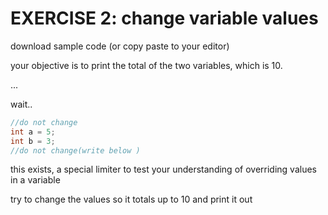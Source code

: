 # EXERCISE 2: change variable values

download sample code (or copy paste to your editor)

your objective is to print the total of the two variables, which is 10.

...

wait..

```csharp
//do not change
int a = 5;
int b = 3;
//do not change(write below )
```

this exists, a special limiter to test your understanding of overriding values in a variable

try to change the values so it totals up to 10 and print it out